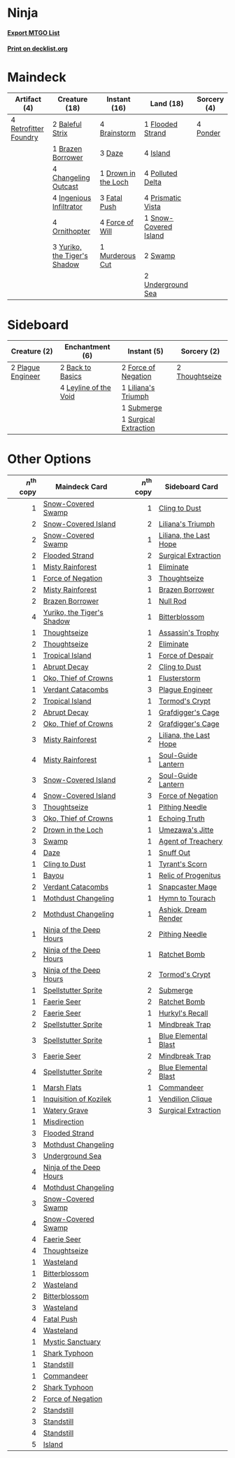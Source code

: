 # Ninja

#### [Export MTGO List](../collection/Ninja/Ninja.txt)
#### [Print on decklist.org](http://decklist.org/?deckmain=2%09Baleful%20Strix%0A4%09Brainstorm%0A1%09Brazen%20Borrower%0A4%09Changeling%20Outcast%0A3%09Daze%0A1%09Drown%20in%20the%20Loch%0A3%09Fatal%20Push%0A1%09Flooded%20Strand%0A4%09Force%20of%20Will%0A4%09Ingenious%20Infiltrator%0A4%09Island%0A1%09Murderous%20Cut%0A4%09Ornithopter%0A4%09Polluted%20Delta%0A4%09Ponder%0A4%09Prismatic%20Vista%0A4%09Retrofitter%20Foundry%0A1%09Snow-Covered%20Island%0A2%09Swamp%0A2%09Underground%20Sea%0A3%09Yuriko,%20the%20Tiger's%20Shadow&deckside=2%09Back%20to%20Basics%0A2%09Force%20of%20Negation%0A4%09Leyline%20of%20the%20Void%0A1%09Liliana's%20Triumph%0A2%09Plague%20Engineer%0A1%09Submerge%0A1%09Surgical%20Extraction%0A2%09Thoughtseize)
# Maindeck

|                                          Artifact (4)                                          |                                             Creature (18)                                             |                                         Instant (16)                                         |                                           Land (18)                                            |                                    Sorcery (4)                                    |
|------------------------------------------------------------------------------------------------|-------------------------------------------------------------------------------------------------------|----------------------------------------------------------------------------------------------|------------------------------------------------------------------------------------------------|-----------------------------------------------------------------------------------|
|4 [Retrofitter Foundry](http://gatherer.wizards.com/Pages/Card/Details.aspx?multiverseid=450658)|2 [Baleful Strix](http://gatherer.wizards.com/Pages/Card/Details.aspx?multiverseid=376260)             |4 [Brainstorm](http://gatherer.wizards.com/Pages/Card/Details.aspx?multiverseid=3897)         |1 [Flooded Strand](http://gatherer.wizards.com/Pages/Card/Details.aspx?multiverseid=405098)     |4 [Ponder](http://gatherer.wizards.com/Pages/Card/Details.aspx?multiverseid=451051)|
|                                                                                                |1 [Brazen Borrower](http://gatherer.wizards.com/Pages/Card/Details.aspx?multiverseid=473001)           |3 [Daze](http://gatherer.wizards.com/Pages/Card/Details.aspx?multiverseid=189255)             |4 [Island](http://gatherer.wizards.com/Pages/Card/Details.aspx?multiverseid=439857)             |                                                                                   |
|                                                                                                |4 [Changeling Outcast](http://gatherer.wizards.com/Pages/Card/Details.aspx?multiverseid=464031)        |1 [Drown in the Loch](http://gatherer.wizards.com/Pages/Card/Details.aspx?multiverseid=473150)|4 [Polluted Delta](http://gatherer.wizards.com/Pages/Card/Details.aspx?multiverseid=405104)     |                                                                                   |
|                                                                                                |4 [Ingenious Infiltrator](http://gatherer.wizards.com/Pages/Card/Details.aspx?multiverseid=464153)     |3 [Fatal Push](http://gatherer.wizards.com/Pages/Card/Details.aspx?multiverseid=423724)       |4 [Prismatic Vista](http://gatherer.wizards.com/Pages/Card/Details.aspx?multiverseid=464193)    |                                                                                   |
|                                                                                                |4 [Ornithopter](http://gatherer.wizards.com/Pages/Card/Details.aspx?multiverseid=129665)               |4 [Force of Will](http://gatherer.wizards.com/Pages/Card/Details.aspx?multiverseid=3107)      |1 [Snow-Covered Island](http://gatherer.wizards.com/Pages/Card/Details.aspx?multiverseid=121130)|                                                                                   |
|                                                                                                |3 [Yuriko, the Tiger's Shadow](http://gatherer.wizards.com/Pages/Card/Details.aspx?multiverseid=450653)|1 [Murderous Cut](http://gatherer.wizards.com/Pages/Card/Details.aspx?multiverseid=386613)    |2 [Swamp](http://gatherer.wizards.com/Pages/Card/Details.aspx?multiverseid=439858)              |                                                                                   |
|                                                                                                |                                                                                                       |                                                                                              |2 [Underground Sea](http://gatherer.wizards.com/Pages/Card/Details.aspx?multiverseid=886)       |                                                                                   |


# Sideboard

|                                        Creature (2)                                        |                                        Enchantment (6)                                         |                                          Instant (5)                                           |                                       Sorcery (2)                                       |
|--------------------------------------------------------------------------------------------|------------------------------------------------------------------------------------------------|------------------------------------------------------------------------------------------------|-----------------------------------------------------------------------------------------|
|2 [Plague Engineer](http://gatherer.wizards.com/Pages/Card/Details.aspx?multiverseid=464049)|2 [Back to Basics](http://gatherer.wizards.com/Pages/Card/Details.aspx?multiverseid=456642)     |2 [Force of Negation](http://gatherer.wizards.com/Pages/Card/Details.aspx?multiverseid=464001)  |2 [Thoughtseize](http://gatherer.wizards.com/Pages/Card/Details.aspx?multiverseid=438676)|
|                                                                                            |4 [Leyline of the Void](http://gatherer.wizards.com/Pages/Card/Details.aspx?multiverseid=107682)|1 [Liliana's Triumph](http://gatherer.wizards.com/Pages/Card/Details.aspx?multiverseid=461025)  |                                                                                         |
|                                                                                            |                                                                                                |1 [Submerge](http://gatherer.wizards.com/Pages/Card/Details.aspx?multiverseid=21296)            |                                                                                         |
|                                                                                            |                                                                                                |1 [Surgical Extraction](http://gatherer.wizards.com/Pages/Card/Details.aspx?multiverseid=397706)|                                                                                         |


# Other Options

|*n*<sup>th</sup> copy|                                            Maindeck Card                                            |*n*<sup>th</sup> copy|                                         Sideboard Card                                          |
|--------------------:|-----------------------------------------------------------------------------------------------------|--------------------:|-------------------------------------------------------------------------------------------------|
|                    1|[Snow-Covered Swamp](http://gatherer.wizards.com/Pages/Card/Details.aspx?multiverseid=121256)        |                    1|[Cling to Dust](http://gatherer.wizards.com/Pages/Card/Details.aspx?multiverseid=476338)         |
|                    2|[Snow-Covered Island](http://gatherer.wizards.com/Pages/Card/Details.aspx?multiverseid=121130)       |                    2|[Liliana's Triumph](http://gatherer.wizards.com/Pages/Card/Details.aspx?multiverseid=461025)     |
|                    2|[Snow-Covered Swamp](http://gatherer.wizards.com/Pages/Card/Details.aspx?multiverseid=121256)        |                    1|[Liliana, the Last Hope](http://gatherer.wizards.com/Pages/Card/Details.aspx?multiverseid=414388)|
|                    2|[Flooded Strand](http://gatherer.wizards.com/Pages/Card/Details.aspx?multiverseid=405098)            |                    2|[Surgical Extraction](http://gatherer.wizards.com/Pages/Card/Details.aspx?multiverseid=397706)   |
|                    1|[Misty Rainforest](http://gatherer.wizards.com/Pages/Card/Details.aspx?multiverseid=405102)          |                    1|[Eliminate](http://gatherer.wizards.com/Pages/Card/Details.aspx?multiverseid=485420)             |
|                    1|[Force of Negation](http://gatherer.wizards.com/Pages/Card/Details.aspx?multiverseid=464001)         |                    3|[Thoughtseize](http://gatherer.wizards.com/Pages/Card/Details.aspx?multiverseid=438676)          |
|                    2|[Misty Rainforest](http://gatherer.wizards.com/Pages/Card/Details.aspx?multiverseid=405102)          |                    1|[Brazen Borrower](http://gatherer.wizards.com/Pages/Card/Details.aspx?multiverseid=473001)       |
|                    2|[Brazen Borrower](http://gatherer.wizards.com/Pages/Card/Details.aspx?multiverseid=473001)           |                    1|[Null Rod](http://gatherer.wizards.com/Pages/Card/Details.aspx?multiverseid=383034)              |
|                    4|[Yuriko, the Tiger's Shadow](http://gatherer.wizards.com/Pages/Card/Details.aspx?multiverseid=450653)|                    1|[Bitterblossom](http://gatherer.wizards.com/Pages/Card/Details.aspx?multiverseid=397701)         |
|                    1|[Thoughtseize](http://gatherer.wizards.com/Pages/Card/Details.aspx?multiverseid=438676)              |                    1|[Assassin's Trophy](http://gatherer.wizards.com/Pages/Card/Details.aspx?multiverseid=452902)     |
|                    2|[Thoughtseize](http://gatherer.wizards.com/Pages/Card/Details.aspx?multiverseid=438676)              |                    2|[Eliminate](http://gatherer.wizards.com/Pages/Card/Details.aspx?multiverseid=485420)             |
|                    1|[Tropical Island](http://gatherer.wizards.com/Pages/Card/Details.aspx?multiverseid=884)              |                    1|[Force of Despair](http://gatherer.wizards.com/Pages/Card/Details.aspx?multiverseid=464041)      |
|                    1|[Abrupt Decay](http://gatherer.wizards.com/Pages/Card/Details.aspx?multiverseid=456061)              |                    2|[Cling to Dust](http://gatherer.wizards.com/Pages/Card/Details.aspx?multiverseid=476338)         |
|                    1|[Oko, Thief of Crowns](http://gatherer.wizards.com/Pages/Card/Details.aspx?multiverseid=473159)      |                    1|[Flusterstorm](http://gatherer.wizards.com/Pages/Card/Details.aspx?multiverseid=228255)          |
|                    1|[Verdant Catacombs](http://gatherer.wizards.com/Pages/Card/Details.aspx?multiverseid=405113)         |                    3|[Plague Engineer](http://gatherer.wizards.com/Pages/Card/Details.aspx?multiverseid=464049)       |
|                    2|[Tropical Island](http://gatherer.wizards.com/Pages/Card/Details.aspx?multiverseid=884)              |                    1|[Tormod's Crypt](http://gatherer.wizards.com/Pages/Card/Details.aspx?multiverseid=389723)        |
|                    2|[Abrupt Decay](http://gatherer.wizards.com/Pages/Card/Details.aspx?multiverseid=456061)              |                    1|[Grafdigger's Cage](http://gatherer.wizards.com/Pages/Card/Details.aspx?multiverseid=278452)     |
|                    2|[Oko, Thief of Crowns](http://gatherer.wizards.com/Pages/Card/Details.aspx?multiverseid=473159)      |                    2|[Grafdigger's Cage](http://gatherer.wizards.com/Pages/Card/Details.aspx?multiverseid=278452)     |
|                    3|[Misty Rainforest](http://gatherer.wizards.com/Pages/Card/Details.aspx?multiverseid=405102)          |                    2|[Liliana, the Last Hope](http://gatherer.wizards.com/Pages/Card/Details.aspx?multiverseid=414388)|
|                    4|[Misty Rainforest](http://gatherer.wizards.com/Pages/Card/Details.aspx?multiverseid=405102)          |                    1|[Soul-Guide Lantern](http://gatherer.wizards.com/Pages/Card/Details.aspx?multiverseid=476488)    |
|                    3|[Snow-Covered Island](http://gatherer.wizards.com/Pages/Card/Details.aspx?multiverseid=121130)       |                    2|[Soul-Guide Lantern](http://gatherer.wizards.com/Pages/Card/Details.aspx?multiverseid=476488)    |
|                    4|[Snow-Covered Island](http://gatherer.wizards.com/Pages/Card/Details.aspx?multiverseid=121130)       |                    3|[Force of Negation](http://gatherer.wizards.com/Pages/Card/Details.aspx?multiverseid=464001)     |
|                    3|[Thoughtseize](http://gatherer.wizards.com/Pages/Card/Details.aspx?multiverseid=438676)              |                    1|[Pithing Needle](http://gatherer.wizards.com/Pages/Card/Details.aspx?multiverseid=129526)        |
|                    3|[Oko, Thief of Crowns](http://gatherer.wizards.com/Pages/Card/Details.aspx?multiverseid=473159)      |                    1|[Echoing Truth](http://gatherer.wizards.com/Pages/Card/Details.aspx?multiverseid=405212)         |
|                    2|[Drown in the Loch](http://gatherer.wizards.com/Pages/Card/Details.aspx?multiverseid=473150)         |                    1|[Umezawa's Jitte](http://gatherer.wizards.com/Pages/Card/Details.aspx?multiverseid=81979)        |
|                    3|[Swamp](http://gatherer.wizards.com/Pages/Card/Details.aspx?multiverseid=439858)                     |                    1|[Agent of Treachery](http://gatherer.wizards.com/Pages/Card/Details.aspx?multiverseid=466797)    |
|                    4|[Daze](http://gatherer.wizards.com/Pages/Card/Details.aspx?multiverseid=189255)                      |                    1|[Snuff Out](http://gatherer.wizards.com/Pages/Card/Details.aspx?multiverseid=201794)             |
|                    1|[Cling to Dust](http://gatherer.wizards.com/Pages/Card/Details.aspx?multiverseid=476338)             |                    1|[Tyrant's Scorn](http://gatherer.wizards.com/Pages/Card/Details.aspx?multiverseid=461152)        |
|                    1|[Bayou](http://gatherer.wizards.com/Pages/Card/Details.aspx?multiverseid=879)                        |                    1|[Relic of Progenitus](http://gatherer.wizards.com/Pages/Card/Details.aspx?multiverseid=174824)   |
|                    2|[Verdant Catacombs](http://gatherer.wizards.com/Pages/Card/Details.aspx?multiverseid=405113)         |                    1|[Snapcaster Mage](http://gatherer.wizards.com/Pages/Card/Details.aspx?multiverseid=227676)       |
|                    1|[Mothdust Changeling](http://gatherer.wizards.com/Pages/Card/Details.aspx?multiverseid=370508)       |                    1|[Hymn to Tourach](http://gatherer.wizards.com/Pages/Card/Details.aspx?multiverseid=413634)       |
|                    2|[Mothdust Changeling](http://gatherer.wizards.com/Pages/Card/Details.aspx?multiverseid=370508)       |                    1|[Ashiok, Dream Render](http://gatherer.wizards.com/Pages/Card/Details.aspx?multiverseid=461155)  |
|                    1|[Ninja of the Deep Hours](http://gatherer.wizards.com/Pages/Card/Details.aspx?multiverseid=74587)    |                    2|[Pithing Needle](http://gatherer.wizards.com/Pages/Card/Details.aspx?multiverseid=129526)        |
|                    2|[Ninja of the Deep Hours](http://gatherer.wizards.com/Pages/Card/Details.aspx?multiverseid=74587)    |                    1|[Ratchet Bomb](http://gatherer.wizards.com/Pages/Card/Details.aspx?multiverseid=370623)          |
|                    3|[Ninja of the Deep Hours](http://gatherer.wizards.com/Pages/Card/Details.aspx?multiverseid=74587)    |                    2|[Tormod's Crypt](http://gatherer.wizards.com/Pages/Card/Details.aspx?multiverseid=389723)        |
|                    1|[Spellstutter Sprite](http://gatherer.wizards.com/Pages/Card/Details.aspx?multiverseid=139429)       |                    2|[Submerge](http://gatherer.wizards.com/Pages/Card/Details.aspx?multiverseid=21296)               |
|                    1|[Faerie Seer](http://gatherer.wizards.com/Pages/Card/Details.aspx?multiverseid=464000)               |                    2|[Ratchet Bomb](http://gatherer.wizards.com/Pages/Card/Details.aspx?multiverseid=370623)          |
|                    2|[Faerie Seer](http://gatherer.wizards.com/Pages/Card/Details.aspx?multiverseid=464000)               |                    1|[Hurkyl's Recall](http://gatherer.wizards.com/Pages/Card/Details.aspx?multiverseid=135260)       |
|                    2|[Spellstutter Sprite](http://gatherer.wizards.com/Pages/Card/Details.aspx?multiverseid=139429)       |                    1|[Mindbreak Trap](http://gatherer.wizards.com/Pages/Card/Details.aspx?multiverseid=197532)        |
|                    3|[Spellstutter Sprite](http://gatherer.wizards.com/Pages/Card/Details.aspx?multiverseid=139429)       |                    1|[Blue Elemental Blast](http://gatherer.wizards.com/Pages/Card/Details.aspx?multiverseid=694)     |
|                    3|[Faerie Seer](http://gatherer.wizards.com/Pages/Card/Details.aspx?multiverseid=464000)               |                    2|[Mindbreak Trap](http://gatherer.wizards.com/Pages/Card/Details.aspx?multiverseid=197532)        |
|                    4|[Spellstutter Sprite](http://gatherer.wizards.com/Pages/Card/Details.aspx?multiverseid=139429)       |                    2|[Blue Elemental Blast](http://gatherer.wizards.com/Pages/Card/Details.aspx?multiverseid=694)     |
|                    1|[Marsh Flats](http://gatherer.wizards.com/Pages/Card/Details.aspx?multiverseid=405101)               |                    1|[Commandeer](http://gatherer.wizards.com/Pages/Card/Details.aspx?multiverseid=121243)            |
|                    1|[Inquisition of Kozilek](http://gatherer.wizards.com/Pages/Card/Details.aspx?multiverseid=416897)    |                    1|[Vendilion Clique](http://gatherer.wizards.com/Pages/Card/Details.aspx?multiverseid=442065)      |
|                    1|[Watery Grave](http://gatherer.wizards.com/Pages/Card/Details.aspx?multiverseid=405114)              |                    3|[Surgical Extraction](http://gatherer.wizards.com/Pages/Card/Details.aspx?multiverseid=397706)   |
|                    1|[Misdirection](http://gatherer.wizards.com/Pages/Card/Details.aspx?multiverseid=382310)              |                     |                                                                                                 |
|                    3|[Flooded Strand](http://gatherer.wizards.com/Pages/Card/Details.aspx?multiverseid=405098)            |                     |                                                                                                 |
|                    3|[Mothdust Changeling](http://gatherer.wizards.com/Pages/Card/Details.aspx?multiverseid=370508)       |                     |                                                                                                 |
|                    3|[Underground Sea](http://gatherer.wizards.com/Pages/Card/Details.aspx?multiverseid=886)              |                     |                                                                                                 |
|                    4|[Ninja of the Deep Hours](http://gatherer.wizards.com/Pages/Card/Details.aspx?multiverseid=74587)    |                     |                                                                                                 |
|                    4|[Mothdust Changeling](http://gatherer.wizards.com/Pages/Card/Details.aspx?multiverseid=370508)       |                     |                                                                                                 |
|                    3|[Snow-Covered Swamp](http://gatherer.wizards.com/Pages/Card/Details.aspx?multiverseid=121256)        |                     |                                                                                                 |
|                    4|[Snow-Covered Swamp](http://gatherer.wizards.com/Pages/Card/Details.aspx?multiverseid=121256)        |                     |                                                                                                 |
|                    4|[Faerie Seer](http://gatherer.wizards.com/Pages/Card/Details.aspx?multiverseid=464000)               |                     |                                                                                                 |
|                    4|[Thoughtseize](http://gatherer.wizards.com/Pages/Card/Details.aspx?multiverseid=438676)              |                     |                                                                                                 |
|                    1|[Wasteland](http://gatherer.wizards.com/Pages/Card/Details.aspx?multiverseid=413790)                 |                     |                                                                                                 |
|                    1|[Bitterblossom](http://gatherer.wizards.com/Pages/Card/Details.aspx?multiverseid=397701)             |                     |                                                                                                 |
|                    2|[Wasteland](http://gatherer.wizards.com/Pages/Card/Details.aspx?multiverseid=413790)                 |                     |                                                                                                 |
|                    2|[Bitterblossom](http://gatherer.wizards.com/Pages/Card/Details.aspx?multiverseid=397701)             |                     |                                                                                                 |
|                    3|[Wasteland](http://gatherer.wizards.com/Pages/Card/Details.aspx?multiverseid=413790)                 |                     |                                                                                                 |
|                    4|[Fatal Push](http://gatherer.wizards.com/Pages/Card/Details.aspx?multiverseid=423724)                |                     |                                                                                                 |
|                    4|[Wasteland](http://gatherer.wizards.com/Pages/Card/Details.aspx?multiverseid=413790)                 |                     |                                                                                                 |
|                    1|[Mystic Sanctuary](http://gatherer.wizards.com/Pages/Card/Details.aspx?multiverseid=473209)          |                     |                                                                                                 |
|                    1|[Shark Typhoon](http://gatherer.wizards.com/Pages/Card/Details.aspx?multiverseid=479587)             |                     |                                                                                                 |
|                    1|[Standstill](http://gatherer.wizards.com/Pages/Card/Details.aspx?multiverseid=29936)                 |                     |                                                                                                 |
|                    1|[Commandeer](http://gatherer.wizards.com/Pages/Card/Details.aspx?multiverseid=121243)                |                     |                                                                                                 |
|                    2|[Shark Typhoon](http://gatherer.wizards.com/Pages/Card/Details.aspx?multiverseid=479587)             |                     |                                                                                                 |
|                    2|[Force of Negation](http://gatherer.wizards.com/Pages/Card/Details.aspx?multiverseid=464001)         |                     |                                                                                                 |
|                    2|[Standstill](http://gatherer.wizards.com/Pages/Card/Details.aspx?multiverseid=29936)                 |                     |                                                                                                 |
|                    3|[Standstill](http://gatherer.wizards.com/Pages/Card/Details.aspx?multiverseid=29936)                 |                     |                                                                                                 |
|                    4|[Standstill](http://gatherer.wizards.com/Pages/Card/Details.aspx?multiverseid=29936)                 |                     |                                                                                                 |
|                    5|[Island](http://gatherer.wizards.com/Pages/Card/Details.aspx?multiverseid=439857)                    |                     |                                                                                                 |

